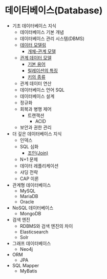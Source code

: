 # 데이터베이스(Database)

- 기초 데이터베이스 지식
  - 데이터베이스 기본 개념
  - 데이터베이스 관리 시스템(DBMS)
  - [데이터 모델링](./contents/Data-Modeling.md)
    - [개체-관계 모델](./contents/Data-Modeling.md#개체-관계-모델)
  - [관계 데이터 모델](./contents/Relational-Data-Model.md)
    - [기본 용어](./contents/Relational-Data-Model.md#관계-데이터-모델의-기본-용어)
    - [릴레이션의 특징](./contents/Relational-Data-Model.md#릴리이션의-특징)
    - [키의 종류](./contents/Relational-Data-Model.md#키의-종류)
  - 관계 데이터 연산
  - 데이터베이스 언어 SQL
  - 데이터베이스 설계
  - 정규화
  - 회복과 병행 제어
    - 트랜잭션
      - ACID
  - 보안과 권한 관리
- 더 깊은 데이터베이스 지식
  - 인덱스
  - SQL 심화
    - [조인(Join)](./contents/Join.md)
  - N+1 문제
  - 데이터 레플리케이션
  - 샤딩 전략
  - CAP 이론
- 관계형 데이터베이스
  - MySQL
  - MariaDB
  - Oracle
- NoSQL 데이터베이스
  - MongoDB
- 검색 엔진
  - RDBMS와 검색 엔진의 차이
  - Elasticsearch
  - Solr
- 그래프 데이터베이스
  - Neo4j
- ORM
  - JPA
- SQL Mapper
  - MyBatis

